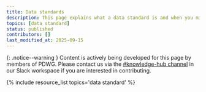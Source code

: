 ```yaml
---
title: Data standards
description: This page explains what a data standard is and when you might use one. It links to How To Guide pages for the most widely used data standards in the paleo data community, and also links to external resources with additional information.
topics: [data standard]
status: published
contributors: []
last_modified_at: 2025-09-15
---
```


{: .notice--warning }
Content is actively being developed for this page by members of PDWG. Please contact us via the [#knowledge-hub channel](https://paleo-data.slack.com/archives/C09L9TKC5MW) in our Slack workspace if you are interested in contributing. 

{% include resource_list topics='data standard' %}
